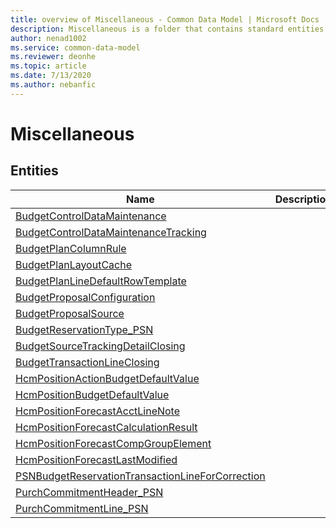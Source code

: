 ```yaml
---
title: overview of Miscellaneous - Common Data Model | Microsoft Docs
description: Miscellaneous is a folder that contains standard entities related to the Common Data Model.
author: nenad1002
ms.service: common-data-model
ms.reviewer: deonhe
ms.topic: article
ms.date: 7/13/2020
ms.author: nebanfic
---
```


# Miscellaneous


## Entities

|Name|Description|
|---|---|
|[BudgetControlDataMaintenance](BudgetControlDataMaintenance.md)||
|[BudgetControlDataMaintenanceTracking](BudgetControlDataMaintenanceTracking.md)||
|[BudgetPlanColumnRule](BudgetPlanColumnRule.md)||
|[BudgetPlanLayoutCache](BudgetPlanLayoutCache.md)||
|[BudgetPlanLineDefaultRowTemplate](BudgetPlanLineDefaultRowTemplate.md)||
|[BudgetProposalConfiguration](BudgetProposalConfiguration.md)||
|[BudgetProposalSource](BudgetProposalSource.md)||
|[BudgetReservationType_PSN](BudgetReservationType_PSN.md)||
|[BudgetSourceTrackingDetailClosing](BudgetSourceTrackingDetailClosing.md)||
|[BudgetTransactionLineClosing](BudgetTransactionLineClosing.md)||
|[HcmPositionActionBudgetDefaultValue](HcmPositionActionBudgetDefaultValue.md)||
|[HcmPositionBudgetDefaultValue](HcmPositionBudgetDefaultValue.md)||
|[HcmPositionForecastAcctLineNote](HcmPositionForecastAcctLineNote.md)||
|[HcmPositionForecastCalculationResult](HcmPositionForecastCalculationResult.md)||
|[HcmPositionForecastCompGroupElement](HcmPositionForecastCompGroupElement.md)||
|[HcmPositionForecastLastModified](HcmPositionForecastLastModified.md)||
|[PSNBudgetReservationTransactionLineForCorrection](PSNBudgetReservationTransactionLineForCorrection.md)||
|[PurchCommitmentHeader_PSN](PurchCommitmentHeader_PSN.md)||
|[PurchCommitmentLine_PSN](PurchCommitmentLine_PSN.md)||
